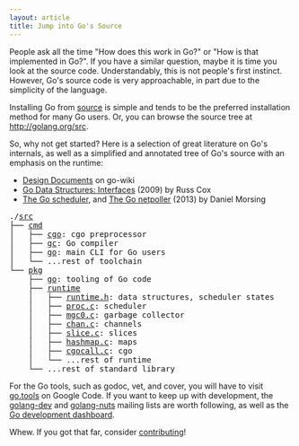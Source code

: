 ```yaml
---
layout: article
title: Jump into Go's Source
---
```


People ask all the time "How does this work in Go?" or "How is that
implemented in Go?". If you have a similar question, maybe it is time
you look at the source code. Understandably, this is not people's first
instinct. However, Go's source code is very approachable, in part due to
the simplicity of the language.

Installing Go from [source](http://golang.org/doc/install/source) is
simple and tends to be the preferred installation method for many Go
users. Or, you can browse the source tree at <http://golang.org/src>.

So, why not get started? Here is a selection of great literature on Go's
internals, as well as a simplified and annotated tree of Go's source
with an emphasis on the runtime:

* [Design Documents](https://code.google.com/p/go-wiki/wiki/DesignDocuments)
on go-wiki
* [Go Data Structures: Interfaces](http://research.swtch.com/interfaces)
(2009) by Russ Cox
* [The Go scheduler](http://morsmachine.dk/go-scheduler), and
[The Go netpoller](http://morsmachine.dk/go-netpoller) (2013) by
Daniel Morsing

<pre>
./<a href="http://golang.org/src">src</a>
├── <a href="http://golang.org/src/cmd">cmd</a> 
│   ├── <a href="http://golang.org/src/cmd/cgo">cgo</a>: cgo preprocessor
│   ├── <a href="http://golang.org/src/cmd/gc">gc</a>: Go compiler
│   ├── <a href="http://golang.org/src/cmd/go">go</a>: main CLI for Go users
│   └── ...rest of toolchain
└── <a href="http://golang.org/src/pkg">pkg</a>
    ├── <a href="http://golang.org/src/pkg/go">go</a>: tooling of Go code
    ├── <a href="http://golang.org/src/pkg/runtime">runtime</a>
    │   ├── <a href="http://golang.org/src/pkg/runtime/runtime.h">runtime.h</a>: data structures, scheduler states
    │   ├── <a href="http://golang.org/src/pkg/runtime/proc.c">proc.c</a>: scheduler
    │   ├── <a href="http://golang.org/src/pkg/runtime/mgc0.c">mgc0.c</a>: garbage collector
    │   ├── <a href="http://golang.org/src/pkg/runtime/chan.c">chan.c</a>: channels
    │   ├── <a href="http://golang.org/src/pkg/runtime/slice.c">slice.c</a>: slices
    │   ├── <a href="http://golang.org/src/pkg/runtime/hashmap.c">hashmap.c</a>: maps
    │   ├── <a href="http://golang.org/src/pkg/runtime/cgocall.c">cgocall.c</a>: cgo
    │   └── ...rest of runtime
    └── ...rest of standard library
</pre>

For the Go tools, such as godoc, vet, and cover, you will have to visit
[go.tools](https://code.google.com/p/go.tools) on Google Code. If you
want to keep up with development, the
[golang-dev](http://groups.google.com/group/golang-dev) and
[golang-nuts](http://groups.google.com/group/golang-nuts) mailing lists
are worth following, as well as the [Go development
dashboard](https://go-dev.appspot.com/).

Whew. If you got that far, consider
[contributing](http://golang.org/doc/contribute.html)!
